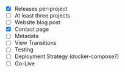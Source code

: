 - [x] Releases per-project
- [ ] At least three projects
- [ ] Website blog post
- [x] Contact page
- [ ] Metadata
- [ ] View Transitions
- [ ] Testing
- [ ] Deployment Strategy (docker-compose?)
- [ ] Go-Live
